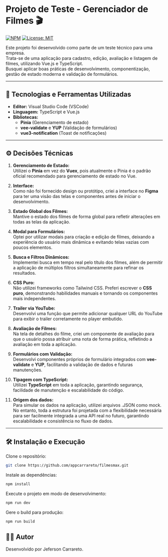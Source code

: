 # Projeto de Teste - Gerenciador de Filmes 🎬

[![NPM](https://img.shields.io/npm/v/npm.svg)](https://www.npmjs.com/)
[![License: MIT](https://img.shields.io/badge/License-MIT-yellow.svg)](https://opensource.org/licenses/MIT)

Este projeto foi desenvolvido como parte de um teste técnico para uma empresa.  
Trata-se de uma aplicação para cadastro, edição, avaliação e listagem de filmes, utilizando Vue.js e TypeScript.  
Busquei aplicar boas práticas de desenvolvimento, componentização, gestão de estado moderna e validação de formulários.

---

## 🚀 Tecnologias e Ferramentas Utilizadas

- **Editor:** Visual Studio Code (VSCode)
- **Linguagem:** TypeScript e Vue.js
- **Bibliotecas:**
  - **Pinia** (Gerenciamento de estado)
  - **vee-validate** e **YUP** (Validação de formulários)
  - **vue3-notification** (Toast de notificações)

---

## ⚙️ Decisões Técnicas

1. **Gerenciamento de Estado:**  
   Utilizei o **Pinia** em vez do **Vuex**, pois atualmente o Pinia é o padrão oficial recomendado para gerenciamento de estado no Vue.

2. **Interface:**  
   Como não foi fornecido design ou protótipo, criei a interface no **Figma** para ter uma visão das telas e componentes antes de iniciar o desenvolvimento.

3. **Estado Global dos Filmes:**  
   Mantive o estado dos filmes de forma global para refletir alterações em todas as telas da aplicação.

4. **Modal para Formulários:**  
   Optei por utilizar modais para criação e edição de filmes, deixando a experiência do usuário mais dinâmica e evitando telas vazias com poucos elementos.

5. **Busca e Filtros Dinâmicos:**  
   Implementei busca em tempo real pelo título dos filmes, além de permitir a aplicação de múltiplos filtros simultaneamente para refinar os resultados.

6. **CSS Puro:**  
   Não utilizei frameworks como Tailwind CSS. Preferi escrever o **CSS puro**, demonstrando habilidades manuais e tornando os componentes mais independentes.

7. **Trailer via YouTube:**  
   Desenvolvi uma função que permite adicionar qualquer URL do YouTube para exibir o trailer corretamente no player embutido.

8. **Avaliação de Filmes:**  
   Na tela de detalhes do filme, criei um componente de avaliação para que o usuário possa atribuir uma nota de forma prática, refletindo a avaliação em toda a aplicação.

9. **Formulários com Validação:**  
   Desenvolvi componentes próprios de formulário integrados com **vee-validate** e **YUP**, facilitando a validação de dados e futuras manutenções.

10. **Tipagem com TypeScript:**  
    Utilizei **TypeScript** em toda a aplicação, garantindo segurança, facilidade de manutenção e escalabilidade do código.

11. **Origem dos dados:**  
    Para simular os dados na aplicação, utilizei arquivos .JSON como mock. No entanto, toda a estrutura foi projetada com a flexibilidade necessária para ser facilmente integrada a uma API real no futuro, garantindo escalabilidade e consistência no fluxo de dados.

---

## 🛠️ Instalação e Execução

Clone o repositório:

```bash
git clone https://github.com/appcarrareto/filmesmax.git
```

Instale as dependências:

```bash
npm install
```

Execute o projeto em modo de desenvolvimento:

```bash
npm run dev
```

Gere o build para produção:

```bash
npm run build
```

## 👨‍💻 Autor

Desenvolvido por Jeferson Carrareto.
